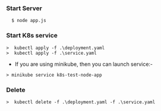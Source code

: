 ### Start Server
```
  $ node app.js
```


### Start K8s service

```
>  kubectl apply -f .\deployment.yaml
>  kubectl apply -f .\service.yaml
```

* If you are using minikube, then you can launch service:-

```
> minikube service k8s-test-node-app
```

### Delete

```
>  kubectl delete -f .\deployment.yaml -f .\service.yaml
```